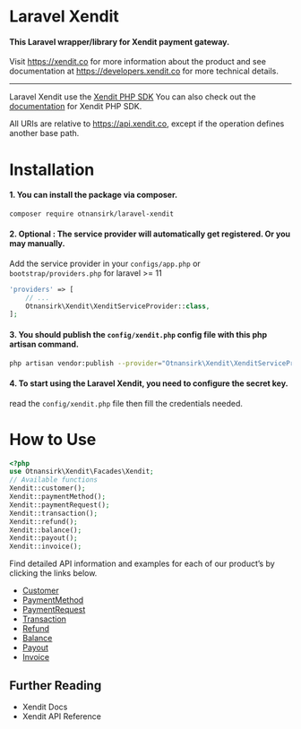 # Laravel Xendit
#### This Laravel wrapper/library for Xendit payment gateway.
Visit https://xendit.co for more information about the product and see documentation at https://developers.xendit.co for more technical details.
<hr/>

Laravel Xendit use the [Xendit PHP SDK](https://packagist.org/packages/xendit/xendit-php)
You can also check out the [documentation](https://github.com/xendit/xendit-php/blob/master/README.md) for Xendit PHP SDK.

All URIs are relative to https://api.xendit.co, except if the operation defines another base path.

# Installation

#### 1. You can install the package via composer.
```sh
composer require otnansirk/laravel-xendit
```

#### 2. Optional : The service provider will automatically get registered. Or you may manually.
Add the service provider in your `configs/app.php` or `bootstrap/providers.php` for laravel >= 11
```php
'providers' => [
    // ...
    Otnansirk\Xendit\XenditServiceProvider::class,
];
```

#### 3. You should publish the `config/xendit.php` config file with this php artisan command.
```sh
php artisan vendor:publish --provider="Otnansirk\Xendit\XenditServiceProvider"
```

#### 4. To start using the Laravel Xendit, you need to configure the secret key.
read the `config/xendit.php` file then fill the credentials needed.

# How to Use
```php
<?php
use Otnansirk\Xendit\Facades\Xendit;
// Available functions
Xendit::customer();
Xendit::paymentMethod();
Xendit::paymentRequest();
Xendit::transaction();
Xendit::refund();
Xendit::balance();
Xendit::payout();
Xendit::invoice();

```

Find detailed API information and examples for each of our product’s by clicking the links below.

* [Customer](docs/Customer.md)
* [PaymentMethod](docs/PaymentMethod.md)
* [PaymentRequest](docs/PaymentRequest.md)
* [Transaction](docs/Transaction.md)
* [Refund](docs/Refund.md)
* [Balance](docs/Balance.md)
* [Payout](docs/Payout.md)
* [Invoice](docs/Invoice.md)

## Further Reading

* Xendit Docs
* Xendit API Reference